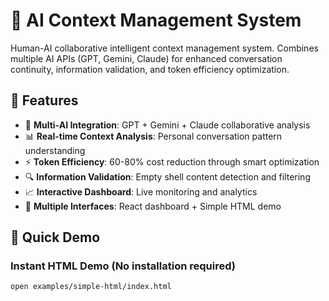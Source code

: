 # 🧠 AI Context Management System

Human-AI collaborative intelligent context management system. Combines multiple AI APIs (GPT, Gemini, Claude) for enhanced conversation continuity, information validation, and token efficiency optimization.

## 🎯 Features

- 🤝 **Multi-AI Integration**: GPT + Gemini + Claude collaborative analysis
- 📊 **Real-time Context Analysis**: Personal conversation pattern understanding
- ⚡ **Token Efficiency**: 60-80% cost reduction through smart optimization
- 🔍 **Information Validation**: Empty shell content detection and filtering
- 📈 **Interactive Dashboard**: Live monitoring and analytics
- 🎨 **Multiple Interfaces**: React dashboard + Simple HTML demo

## 🚀 Quick Demo

### Instant HTML Demo (No installation required)
```bash
open examples/simple-html/index.html
